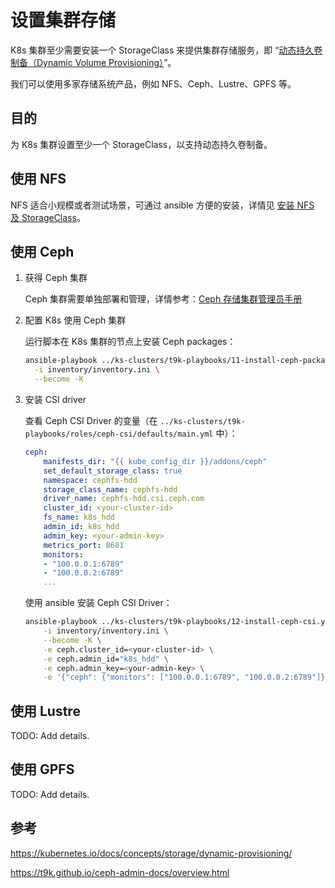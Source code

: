 # 设置集群存储

K8s 集群至少需要安装一个 StorageClass 来提供集群存储服务，即 “<a target="_blank" rel="noopener noreferrer" href="https://kubernetes.io/docs/concepts/storage/dynamic-provisioning/">动态持久卷制备（Dynamic Volume Provisioning）</a>”。

我们可以使用多家存储系统产品，例如 NFS、Ceph、Lustre、GPFS 等。

## 目的

为 K8s 集群设置至少一个 StorageClass，以支持动态持久卷制备。

## 使用 NFS

NFS 适合小规模或者测试场景，可通过 ansible 方便的安装，详情见 [安装 NFS 及 StorageClass](./storage-service/nfs.md)。

## 使用 Ceph

1. 获得 Ceph 集群

    Ceph 集群需要单独部署和管理，详情参考：<a target="_blank" rel="noopener noreferrer" href="https://t9k.github.io/ceph-admin-docs/overview.html">Ceph 存储集群管理员手册</a>


1. 配置 K8s 使用 Ceph 集群
   
    运行脚本在 K8s  集群的节点上安装 Ceph packages：

    ```bash
    ansible-playbook ../ks-clusters/t9k-playbooks/11-install-ceph-package.yml \
      -i inventory/inventory.ini \
      --become -K
    ```

1. 安装 CSI driver

    查看 Ceph CSI Driver 的变量（在 `../ks-clusters/t9k-playbooks/roles/ceph-csi/defaults/main.yml` 中）：

    ```yaml
    ceph:
        manifests_dir: "{{ kube_config_dir }}/addons/ceph"
        set_default_storage_class: true
        namespace: cephfs-hdd
        storage_class_name: cephfs-hdd
        driver_name: cephfs-hdd.csi.ceph.com
        cluster_id: <your-cluster-id>
        fs_name: k8s_hdd
        admin_id: k8s_hdd
        admin_key: <your-admin-key>
        metrics_port: 8681
        monitors:
        - "100.0.0.1:6789"
        - "100.0.0.2:6789"
        ...
    ```

    使用 ansible 安装 Ceph CSI Driver：

    ```bash
    ansible-playbook ../ks-clusters/t9k-playbooks/12-install-ceph-csi.yml \
        -i inventory/inventory.ini \
        --become -K \
        -e ceph.cluster_id=<your-cluster-id> \
        -e ceph.admin_id="k8s_hdd" \
        -e ceph.admin_key=<your-admin-key> \
        -e '{"ceph": {"monitors": ["100.0.0.1:6789", "100.0.0.2:6789"]}}' 
    ```

## 使用 Lustre

TODO: Add details.


## 使用 GPFS

TODO: Add details.


## 参考

<https://kubernetes.io/docs/concepts/storage/dynamic-provisioning/>

<https://t9k.github.io/ceph-admin-docs/overview.html>
